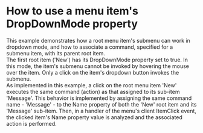 # How to use a menu item's DropDownMode property


<p>This example demonstrates how a root menu item's submenu can work in dropdown mode, and how to associate a command, specified for a submenu item, with its parent root item.<br />
The first root item ('New') has its DropDownMode property set to true. In this mode, the item's submenu cannot be invoked by hovering the mouse over the item. Only a click on the item's dropdown button invokes the submenu.<br />
As implemented in this example, a click on the root menu item 'New' executes the same command (action) as that assigned to its sub-item 'Message'. This behavior is implemented by assigning the same command name - 'Message' - to the Name property of both the 'New' root item and its 'Message' sub-item. Then, in a handler of the menu's client ItemClick event, the clicked item's Name property value is analyzed and the associated action is performed.</p>

<br/>


